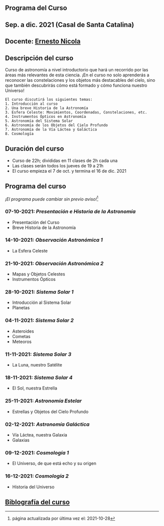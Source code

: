 ## Programa del Curso

## Sep. a dic. 2021 (Casal de Santa Catalina)

## Docente: [Ernesto Nicola](bio.md)

## Descripción del curso
Curso de astronomía a nivel introductorio que hará un recorrido por las áreas más relevantes de esta ciencia. ¡En el curso no solo aprenderás a reconocer las constelaciones y los objetos más destacables del cielo, sino que también descubrirás cómo está formado y cómo funciona nuestro Universo! 
```
El curso discutirá los siguientes temas:
1. Introducción al curso
2. Una breve Historia de la Astronomía
3. Esfera Celeste: Movimientos, Coordenadas, Constelaciones, etc.
4. Instrumentos Ópticos en Astronomía
5. Astronomía del Sistema Solar
6. Astronomía de los Objetos del Cielo Profundo
7. Astronomía de la Vía Láctea y Galáctica
8. Cosmología
```
## Duración del curso
* Curso de 22h; divididas en 11 clases de 2h cada una
* Las clases serán todos los jueves de 19 a 21h
* El curso empieza el 7 de oct. y termina el 16 de dic. 2021

## Programa del curso 
_¡El programa puede cambiar sin previo aviso!_[^1]

### 07-10-2021: _Presentación e Historia de la Astronomía_
* Presentación del Curso
* Breve Historia de la Astronomía

### 14-10-2021: _Observación Astronómica 1_
* La Esfera Celeste

### 21-10-2021: _Observación Astronómica 2_
* Mapas y Objetos Celestes
* Instrumentos Ópticos

### 28-10-2021: _Sistema Solar 1_
* Introducción al Sistema Solar
* Planetas

### 04-11-2021: _Sistema Solar 2_
* Asteroides 
* Cometas
* Meteoros

### 11-11-2021: _Sistema Solar 3_
* La Luna, nuestro Satélite

### 18-11-2021: _Sistema Solar 4_
* El Sol, nuestra Estrella

### 25-11-2021: _Astronomía Estelar_
* Estrellas y Objetos del Cielo Profundo

### 02-12-2021: _Astronomía Galáctica_
* Vía Láctea, nuestra Galaxia
* Galaxias

### 09-12-2021: _Cosmología 1_
* El Universo, de que está echo y su origen

### 16-12-2021: _Cosmología 2_
* Historia del Universo

## [Biblografía del curso](bibliografía.md)

[^1]: página actualizada por última vez el: 2021-10-28
